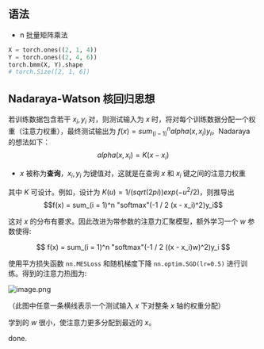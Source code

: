 ## 语法

- n 批量矩阵乘法

```python
X = torch.ones((2, 1, 4))
Y = torch.ones((2, 4, 6))
torch.bmm(X, Y).shape
# torch.Size([2, 1, 6])
```
## Nadaraya-Watson 核回归思想

若训练数据包含若干 $x_i, y_i$ 对，则测试输入为 $x$ 时，将对每个训练数据分配一个权重（注意力权重），最终测试输出为 $f(x) = sum_(i - 1)^n alpha (x, x_i) y_i$。Nadaraya 的想法如下：
$$alpha(x, x_i) = K(x - x_i)$$
- $x$ 被称为**查询**，$x_i, y_i$ 为键值对，这就是在查询 $x$ 和 $x_i$ 键之间的注意力权重

其中 $K$ 可设计。例如，设计为 $K(u) = 1 / (sqrt(2 pi)) exp(- u^2 / 2)$，则推导出 $$f(x) = sum_(i = 1)^n "softmax"(-1 / 2 (x - x_i)^2)y_i$$

这对 $x$  的分布有要求。因此改进为带参数的注意力汇聚模型，额外学习一个 $w$ 参数使得:

$$ f(x) = sum_(i = 1)^n "softmax"(-1 / 2 ((x - x_i)w)^2)y_i $$

使用平方损失函数 `nn.MESLoss` 和随机梯度下降 `nn.optim.SGD(lr=0.5)` 进行训练。得到的注意力热图为:

![image.png](https://how-to-1258460161.cos.ap-shanghai.myqcloud.com/how-to/20240926200705.webp)

（此图中任意一条横线表示一个测试输入 $x$ 下对整条 $x$ 轴的权重分配）

学到的 $w$ 很小，使注意力更多分配到最近的 $x$。

done.

